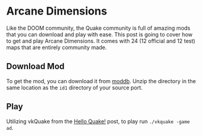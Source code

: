 # Arcane Dimensions

Like the DOOM community, the Quake community is full of amazing mods that you
can download and play with ease. This post is going to cover how to get and
play Arcane Dimensions. It comes with 24 (12 official and 12 test) maps that
are entirely community made.

## Download Mod
To get the mod, you can download it from
[moddb](https://www.moddb.com/mods/arcane-dimensions). Unzip the directory
in the same location as the `id1` directory of your source port.

## Play
Utilizing vkQuake from the [Hello Quake!](hello-quake) post, to play run
`./vkquake -game ad`.